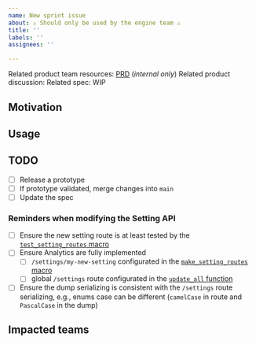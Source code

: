 ```yaml
---
name: New sprint issue
about: ⚠️ Should only be used by the engine team ⚠️
title: ''
labels: ''
assignees: ''

---
```


Related product team resources: [PRD]() (_internal only_)
Related product discussion:
Related spec: WIP

## Motivation

<!---Copy/paste the information in PRD or briefly detail the product motivation. Ask product team if any hesitation.-->

## Usage

<!---Link to the public part of the PRD, or to the related product discussion for experimental features-->

## TODO

<!---Feel free to adapt this list with more technical/product steps-->

- [ ] Release a prototype
- [ ] If prototype validated, merge changes into `main`
- [ ] Update the spec

### Reminders when modifying the Setting API

<!--- Special steps to remind when adding a new index setting -->

- [ ] Ensure the new setting route is at least tested by the [`test_setting_routes` macro](https://github.com/meilisearch/meilisearch/blob/5204c0b60b384cbc79621b6b2176fca086069e8e/meilisearch/tests/settings/get_settings.rs#L276)
- [ ] Ensure Analytics are fully implemented
  - [ ] `/settings/my-new-setting` configurated in the [`make_setting_routes` macro](https://github.com/meilisearch/meilisearch/blob/5204c0b60b384cbc79621b6b2176fca086069e8e/meilisearch/src/routes/indexes/settings.rs#L141-L165)
  - [ ] global `/settings` route configurated in the [`update_all` function](https://github.com/meilisearch/meilisearch/blob/5204c0b60b384cbc79621b6b2176fca086069e8e/meilisearch/src/routes/indexes/settings.rs#L655-L751)
- [ ] Ensure the dump serializing is consistent with the `/settings` route serializing, e.g., enums case can be different (`camelCase` in route and `PascalCase` in the dump)

## Impacted teams

<!---Ping the related teams. Ask for the engine manager if any hesitation-->
